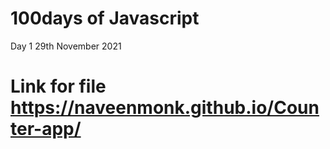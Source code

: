 # 100days of Javascript
Day 1 29th November 2021
# Link for file https://naveenmonk.github.io/Counter-app/

